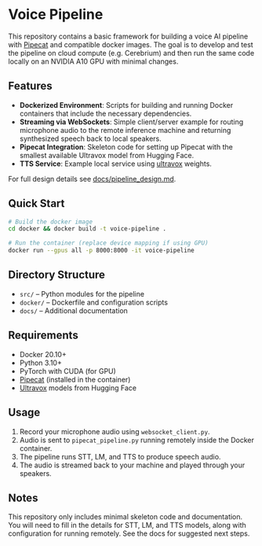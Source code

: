 # Voice Pipeline

This repository contains a basic framework for building a voice AI pipeline with [Pipecat](https://github.com/spidercat/piepecat) and compatible docker images. The goal is to develop and test the pipeline on cloud compute (e.g. Cerebrium) and then run the same code locally on an NVIDIA A10 GPU with minimal changes.

## Features

- **Dockerized Environment**: Scripts for building and running Docker containers that include the necessary dependencies.
- **Streaming via WebSockets**: Simple client/server example for routing microphone audio to the remote inference machine and returning synthesized speech back to local speakers.
- **Pipecat Integration**: Skeleton code for setting up Pipecat with the smallest available Ultravox model from Hugging Face.
- **TTS Service**: Example local service using [ultravox](https://github.com/rhasspy/ultravox) weights.

For full design details see [docs/pipeline_design.md](docs/pipeline_design.md).

## Quick Start

```bash
# Build the docker image
cd docker && docker build -t voice-pipeline .

# Run the container (replace device mapping if using GPU)
docker run --gpus all -p 8000:8000 -it voice-pipeline
```

## Directory Structure

- `src/` – Python modules for the pipeline
- `docker/` – Dockerfile and configuration scripts
- `docs/` – Additional documentation

## Requirements

- Docker 20.10+
- Python 3.10+
- PyTorch with CUDA (for GPU)
- [Pipecat](https://pypi.org/project/pipecat/) (installed in the container)
- [Ultravox](https://github.com/rhasspy/ultravox) models from Hugging Face

## Usage

1. Record your microphone audio using `websocket_client.py`.
2. Audio is sent to `pipecat_pipeline.py` running remotely inside the Docker container.
3. The pipeline runs STT, LM, and TTS to produce speech audio.
4. The audio is streamed back to your machine and played through your speakers.

## Notes

This repository only includes minimal skeleton code and documentation. You will need to fill in the details for STT, LM, and TTS models, along with configuration for running remotely. See the docs for suggested next steps.

